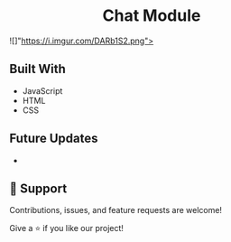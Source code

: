 <h1 align="center"> Chat Module </h1>

![]"https://i.imgur.com/DARb1S2.png">

## Built With

- JavaScript
- HTML
- CSS

## Future Updates
-


## 🤝 Support

Contributions, issues, and feature requests are welcome!

Give a ⭐️ if you like our project!
